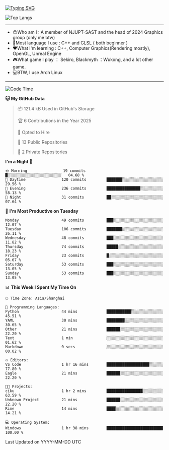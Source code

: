 <a href="https://git.io/typing-svg">
  <img src="https://readme-typing-svg.demolab.com?font=Fira+Code&pause=1000&random=false&width=435&separator=%3D&lines=std%3A%3Aprintln(%22Hello,+world!%22);" alt="Typing SVG" />
</a>

![Top Langs](https://github-readme-stats.vercel.app/api/top-langs/?username=FOTH0626&theme=transparent)

---

- 😉Who am I : A member of NJUPT-SAST and the head of 2024 Graphics group (only me btw)
- 📖Most language I use : C++ and GLSL ( both beginner )
- ❤What I'm learning : C++, Computer Graphics(Rendering mostly), OpenGL, Unreal Engine
- 🎮What game I play ： Sekiro, Blackmyth ：Wukong, and a lot other game.
- 💻BTW, I use Arch Linux
---
<!--START_SECTION:waka-->
![Code Time](http://img.shields.io/badge/Code%20Time-69%20hrs%2044%20mins-blue)

**🐱 My GitHub Data** 

> 📦 121.4 kB Used in GitHub's Storage 
 > 
> 🏆 6 Contributions in the Year 2025
 > 
> 💼 Opted to Hire
 > 
> 📜 13 Public Repositories 
 > 
> 🔑 2 Private Repositories 
 > 
**I'm a Night 🦉** 

```text
🌞 Morning                19 commits          █░░░░░░░░░░░░░░░░░░░░░░░░   04.68 % 
🌆 Daytime                120 commits         ███████░░░░░░░░░░░░░░░░░░   29.56 % 
🌃 Evening                236 commits         ███████████████░░░░░░░░░░   58.13 % 
🌙 Night                  31 commits          ██░░░░░░░░░░░░░░░░░░░░░░░   07.64 % 
```
📅 **I'm Most Productive on Tuesday** 

```text
Monday                   49 commits          ███░░░░░░░░░░░░░░░░░░░░░░   12.07 % 
Tuesday                  106 commits         ███████░░░░░░░░░░░░░░░░░░   26.11 % 
Wednesday                48 commits          ███░░░░░░░░░░░░░░░░░░░░░░   11.82 % 
Thursday                 74 commits          █████░░░░░░░░░░░░░░░░░░░░   18.23 % 
Friday                   23 commits          █░░░░░░░░░░░░░░░░░░░░░░░░   05.67 % 
Saturday                 53 commits          ███░░░░░░░░░░░░░░░░░░░░░░   13.05 % 
Sunday                   53 commits          ███░░░░░░░░░░░░░░░░░░░░░░   13.05 % 
```


📊 **This Week I Spent My Time On** 

```text
🕑︎ Time Zone: Asia/Shanghai

💬 Programming Languages: 
Python                   44 mins             ███████████░░░░░░░░░░░░░░   45.51 % 
YAML                     30 mins             ████████░░░░░░░░░░░░░░░░░   30.65 % 
Other                    21 mins             ██████░░░░░░░░░░░░░░░░░░░   22.20 % 
Text                     1 min               ░░░░░░░░░░░░░░░░░░░░░░░░░   01.62 % 
Markdown                 0 secs              ░░░░░░░░░░░░░░░░░░░░░░░░░   00.02 % 

🔥 Editors: 
VS Code                  1 hr 16 mins        ███████████████████░░░░░░   77.80 % 
Eagle                    21 mins             ██████░░░░░░░░░░░░░░░░░░░   22.20 % 

🐱‍💻 Projects: 
ciku                     1 hr 2 mins         ████████████████░░░░░░░░░   63.59 % 
Unknown Project          21 mins             ██████░░░░░░░░░░░░░░░░░░░   22.20 % 
Rime                     14 mins             ████░░░░░░░░░░░░░░░░░░░░░   14.21 % 

💻 Operating System: 
Windows                  1 hr 38 mins        █████████████████████████   100.00 % 
```


 Last Updated on YYYY-MM-DD UTC
<!--END_SECTION:waka-->
